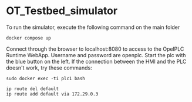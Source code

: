 # OT_Testbed_simulator

To run the simulator, execute the following command on the main folder
```
docker compose up
```

Connect through the browser to localhost:8080 to access to the OpelPLC Runtime WebApp. Username and password are openplc. Start the plc with the blue button on the left.
If the connection between the HMI and the PLC doesn't work, try these commands:
```
sudo docker exec -ti plc1 bash

ip route del default
ip route add default via 172.29.0.3
```
